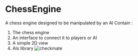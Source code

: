 # ChessEngine
A chess engine designed to be manipulated by an AI
Contain :
1. The chess engine
2. An interface to connect it to players or AI
3. A simple 2D view
4. AIs library 
![checkmate](https://user-images.githubusercontent.com/9294021/221268062-58edb283-129f-4219-bdeb-17bef144a985.PNG)
